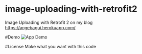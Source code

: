 # image-uploading-with-retrofit2
Image Uploading with Retrofit 2 on my blog https://angebagui.herokuapp.com/

#Demo
![App Demo](http://i1160.photobucket.com/albums/q483/angebagui/Capture%20drsquoecran%202016-05-27%20a%2020.14.42_zpsjwc8gjth.png)

#License
Make what you want with this code
